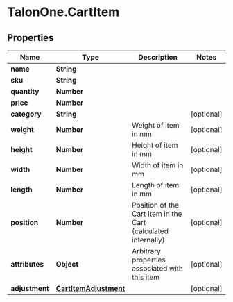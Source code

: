 # TalonOne.CartItem

## Properties
Name | Type | Description | Notes
------------ | ------------- | ------------- | -------------
**name** | **String** |  | 
**sku** | **String** |  | 
**quantity** | **Number** |  | 
**price** | **Number** |  | 
**category** | **String** |  | [optional] 
**weight** | **Number** | Weight of item in mm | [optional] 
**height** | **Number** | Height of item in mm | [optional] 
**width** | **Number** | Width of item in mm | [optional] 
**length** | **Number** | Length of item in mm | [optional] 
**position** | **Number** | Position of the Cart Item in the Cart (calculated internally) | [optional] 
**attributes** | **Object** | Arbitrary properties associated with this item | [optional] 
**adjustment** | [**CartItemAdjustment**](CartItemAdjustment.md) |  | [optional] 


